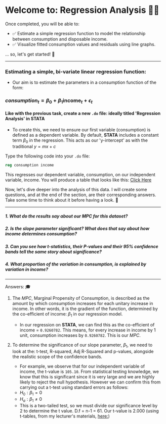 # Welcome to: Regression Analysis 🙌🏾
Once completed, you will be able to:
- ✅ Estimate a simple regression function to model the relationship between consumption and disposable income.
- ✅ Visualize fitted consumption values and residuals using line graphs.

... so, let's get started! 👻

---
### Estimating a simple, bi-variate linear regression function:
- Our aim is to estimate the parameters in a consumption function of the form:
### $consumption_{t} = \beta_0 + \beta_1 \text{income}_t + \epsilon_t$

#### Like with the previous task, create a new `.do` file: ideally titled 'Regression Analysis' in **STATA**

- To create this, we need to ensure our first variable (consumption) is defined as a dependent variable. By default, **STATA** includes a constant term $\beta_0$ in the regression. This acts as our 'y-intercept' as with the traditional $y = mx +c$

Type the following code into your `.do` file:
``` stata
reg consumption income
```
This regresses our dependent variable, consumption, on our independent variable, income. You will produce a table that looks like this: [Click Here](Images_RA/Consumption_Income_Regression_RA.png)

Now, let's dive deeper into the analysis of this data. I will create some questions, and at the end of the section, are their corresponding answers. Take some time to think about it before having a look. 👀

---

#####  1. What do the results say about our $MPC$ for this dataset?
#####  2. Is the slope parameter significant? What does that say about how income determines consumption?
#####  3.  Can you see how t-statistics, their P-values and their 95% confidence bands tell the same story about significance?
#####  4. What proportion of the variation in consumption, is explained by variation in income?

---

Answers: 🎓
1. The $MPC$, Marginal Propensity of Consumption, is described as the amount by which consumption increases for each unitary increase in income. In other words, it is the gradient of the function, determined by the co-efficient of income: $\beta_1$ in our regression model.
   - In our regression on **STATA**, we can find this as the co-efficient of income = `0.9260782`. This means, for every increase in income by 1 unit, consumption increases by `0.9260782`. This is our $MPC$. 

2. To determine the significance of our slope parameter, $\beta_1$, we need to look at the: t-test, R-squared, Adj R-Squared and p-values, alongside the realistic scope of the confidence bands.
   - For example, we observe that for our independent variable of income, the t-value is `105.10`. From statistical testing knowledge, we know that this is significant since it is very large and we are highly likely to reject the null hypothesis. However we can confirm this from carrying out a t-test using standard errors as follows:
   - $H_0: \beta_1 = 0$
   - $H_a: \beta_1 \neq 0$
   - This is a two-tailed test, so we must divide our significance level by 2 to determine the t value. D.f = n-1 = 61. Our t-value is 2.000 (using t-tables, from my lecturer's materials, [here:](Statistical_Tables.pdf))


